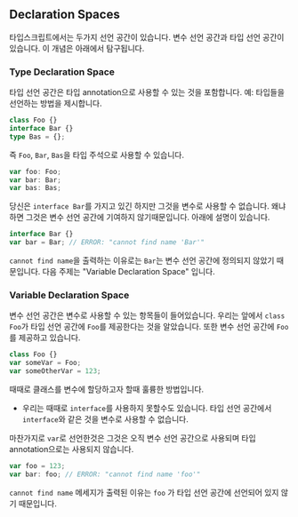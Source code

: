 ## Declaration Spaces

타입스크립트에서는 두가지 선언 공간이 있습니다. 변수 선언 공간과 타입 선언 공간이 있습니다. 이 개념은 아래에서 탐구됩니다.

### Type Declaration Space

타입 선언 공간은 타입 annotation으로 사용할 수 있는 것을 포함합니다. 예: 타입들을 선언하는 방법을 제시합니다.

```ts
class Foo {}
interface Bar {}
type Bas = {};
```

즉 `Foo`, `Bar`, `Bas`을 타입 주석으로 사용할 수 있습니다.

```ts
var foo: Foo;
var bar: Bar;
var bas: Bas;
```

당신은 `interface Bar`를 가지고 있긴 하지만 그것을 변수로 사용할 수 없습니다. 왜냐하면 그것은 변수 선언 공간에 기여하지 않기때문입니다. 아래에 설명이 있습니다.

```ts
interface Bar {}
var bar = Bar; // ERROR: "cannot find name 'Bar'"
```

`cannot find name`을 출력하는 이유로는 `Bar`는 변수 선언 공간에 정의되지 않았기 때문입니다. 다음 주제는 "Variable Declaration Space" 입니다.

### Variable Declaration Space

변수 선언 공간은 변수로 사용할 수 있는 항목들이 들어있습니다. 우리는 앞에서 `class Foo`가 타입 선언 공간에 `Foo`를 제공한다는 것을 알았습니다. 또한 변수 선언 공간에 `Foo`를 제공하고 있습니다.

```ts
class Foo {}
var someVar = Foo;
var someOtherVar = 123;
```

때때로 클래스를 변수에 할당하고자 할때 훌륭한 방법입니다.

- 우리는 때때로 `interface`를 사용하지 못할수도 있습니다. 타입 선언 공간에서 `interface`와 같은 것을 변수로 사용할 수 없습니다.

마찬가지로 `var`로 선언한것은 그것은 오직 변수 선언 공간으로 사용되며 타입 annotation으로는 사용되지 않습니다.

```ts
var foo = 123;
var bar: foo; // ERROR: "cannot find name 'foo'"
```

`cannot find name` 메세지가 출력된 이유는 `foo` 가 타입 선언 공간에 선언되어 있지 않기 때문입니다.
